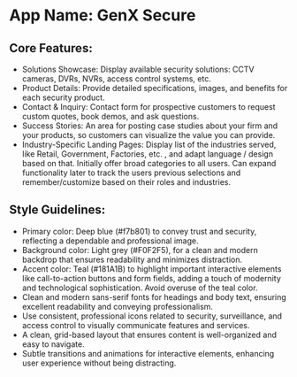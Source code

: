 # **App Name**: GenX Secure

## Core Features:

- Solutions Showcase: Display available security solutions: CCTV cameras, DVRs, NVRs, access control systems, etc.
- Product Details: Provide detailed specifications, images, and benefits for each security product.
- Contact & Inquiry: Contact form for prospective customers to request custom quotes, book demos, and ask questions.
- Success Stories: An area for posting case studies about your firm and your products, so customers can visualize the value you can provide.
- Industry-Specific Landing Pages: Display list of the industries served, like Retail, Government, Factories, etc. , and adapt language / design based on that. Initially offer broad categories to all users. Can expand functionality later to track the users previous selections and remember/customize based on their roles and industries.

## Style Guidelines:

- Primary color: Deep blue (#f7b801) to convey trust and security, reflecting a dependable and professional image.
- Background color: Light grey (#F0F2F5), for a clean and modern backdrop that ensures readability and minimizes distraction.
- Accent color: Teal (#181A1B) to highlight important interactive elements like call-to-action buttons and form fields, adding a touch of modernity and technological sophistication. Avoid overuse of the teal color.
- Clean and modern sans-serif fonts for headings and body text, ensuring excellent readability and conveying professionalism.
- Use consistent, professional icons related to security, surveillance, and access control to visually communicate features and services.
- A clean, grid-based layout that ensures content is well-organized and easy to navigate.
- Subtle transitions and animations for interactive elements, enhancing user experience without being distracting.